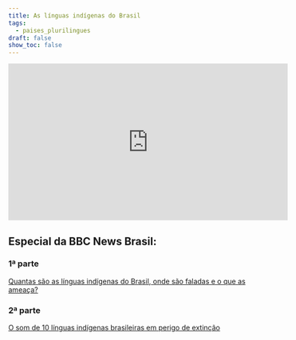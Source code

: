 ```yaml
---
title: As línguas indígenas do Brasil
tags:
  - paises_plurilingues
draft: false
show_toc: false
---
```

<iframe width="560" height="315" src="https://www.youtube.com/embed/-dKBt5btcq0?si=OPf_mb6LKIWIo7pz" title="YouTube video player" frameborder="0" allow="accelerometer; autoplay; clipboard-write; encrypted-media; gyroscope; picture-in-picture; web-share" allowfullscreen></iframe>

## [](https://www.bbc.com/portuguese/resources/idt-3a23b0c2-e594-4145-ad26-32fbee5e9203)Especial da BBC News Brasil:

### 1ª parte 

[Quantas são as línguas indígenas do Brasil, onde são faladas e o que as ameaça?](https://www.bbc.com/portuguese/resources/idt-2779c755-7af1-495a-a41c-d02995e459b8)

### 2ª parte

[](https://www.bbc.com/portuguese/resources/idt-2779c755-7af1-495a-a41c-d02995e459b8)[](https://www.bbc.com/portuguese/resources/idt-2779c755-7af1-495a-a41c-d02995e459b8)[O som de 10 línguas indígenas brasileiras em perigo de extinção](https://www.bbc.com/portuguese/resources/idt-3a23b0c2-e594-4145-ad26-32fbee5e9203)